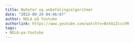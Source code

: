 ```yaml
---
title: Nyheter og anbefalingsalgoritmer
date: "2022-09-29 04:46:07"
author: NDLA på Youtube
authorlink: https://www.youtube.com/watch?v=BxhQiZccchM
tags:
- NDLA-pa-Youtube
---
```

